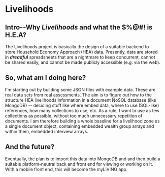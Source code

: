 # Livelihoods

## Intro--Why _Livelihoods_ and what the $%@#! is H.E.A?

The Livelihoods project is basically the design of a suitable backend to store Household Economy Approach (HEA) data. Presently, data are stored in **_dreadful_** spreadsheets that are a nightmare to keep concurrent, cannot be shared easily, and cannot be made publicly accessible (e.g. via the web).

## So, what am I doing here?

I'm starting out by building some JSON files with example data. These are real data sets from real assessments. The aim is to figure out how to the structure HEA livelihoods information in a document NoSQL database (like MongoDB) -- deciding stuff like where embed data, where to use (SQL-like) references, how many collections to use, etc. As a rule, I want to use as few collections as possible, without too much unnecessary repetition of documents. I am therefore building a whole baseline for a livelihood zone as a single document object, containing embedded wealth group arrays and within them, embedded interview arrays.

## And the future?

Eventually, the plan is to import this data into MongoDB and and then build a suitable platform-neutral back and front end for viewing or working on it. With a mobile front end, this will become the myLIVING app.
